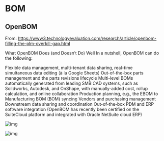 # BOM

## OpenBOM
From: https://www3.technologyevaluation.com/research/article/openbom-filling-the-plm-overkill-gap.html

What OpenBOM Does (and Doesn’t Do) Well
In a nutshell, OpenBOM can do the following:
 
Flexible data management, multi-tenant data sharing, real-time simultaneous data editing (à la Google Sheets)
Out-of-the-box parts management and the parts revisions lifecycle
Multi-level BOMs automatically generated from leading SMB CAD systems, such as Solidworks, Autodesk, and OnShape, with manually-added cost, rollup calculation, and online collaboration
Production planning, e.g., the EBOM to Manufacturing BOM (BOM) syncing
Vendors and purchasing management
Downstream data sharing and coordination
Out-of-the-box PDM and ERP software integration (OpenBOM has recently been certified on the SuiteCloud platform and integrated with Oracle NetSuite cloud ERP)

![img](https://www3.technologyevaluation.com/getattachment/82d5d26f-451d-53c7-9617-85673b875ba8/OpenBOM-Design2Purchase.png?source=tw2&ext=.png&width=834)

![img](https://www3.technologyevaluation.com/getattachment/fe4c043f-57e1-535e-8c78-4fc471eca23a/OpenBOM-Network-(1).png?source=tw2&ext=.png&width=834)

